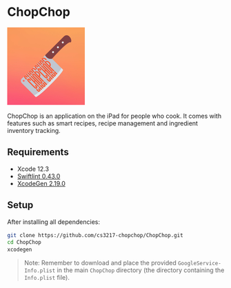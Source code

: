 # ChopChop

![ChopChop](ChopChop/Assets.xcassets/AppIcon.appiconset/chopchop-60@3x.png)

ChopChop is an application on the iPad for people who cook. It comes with features such as smart recipes, recipe management and ingredient inventory tracking.

## Requirements

* Xcode 12.3
* [Swiftlint 0.43.0](https://github.com/realm/SwiftLint)
* [XcodeGen 2.19.0](https://github.com/yonaskolb/XcodeGen)

## Setup

After installing all dependencies:

```bash
git clone https://github.com/cs3217-chopchop/ChopChop.git
cd ChopChop
xcodegen
```

> Note: Remember to download and place the provided `GoogleService-Info.plist` in the main `ChopChop` directory (the directory containing the `Info.plist` file).
